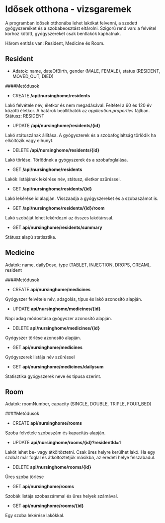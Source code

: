 # Idősek otthona - vizsgaremek

A programban idősek otthonába lehet lakókat felvenni, a szedett gyógyszereiket és a szobabeosztást eltárolni.
Szigorú rend van: a felvétel korhoz kötött, gyógyszereket csak bentlakók kaphatnak.

Három entitás van: Resident, Medicine és Room.

## Resident

* Adatok: name, dateOfBirth, gender (MALE, FEMALE), status (RESIDENT, MOVED_OUT, DIED)

####Metódusok

- CREATE **/api/nursinghome/residents**

Lakó felvétele név, életkor és nem megadásával. Feltétel a 60 és 120 év közötti életkor. A határok beállíthatók az *application.properties* fájlban. Státusz: RESIDENT

- UPDATE **/api/nursinghome/residents/{id}**

Lakó státuszának állítása. A gyógyszerek és a szobafoglaltság törlődik ha elköltözik vagy elhunyt.

- DELETE **/api/nursinghome/residents/{id}**

Lakó törlése. Törlődnek a gyógyszerek és a szobafoglalása.

- GET **/api/nursinghome/residents**

Lakók listájának lekérése név, státusz, életkor szűréssel.

- GET **/api/nursinghome/residents/{id}**

Lakó lekérése id alapján. Visszaadja a gyógyszereket és a szobaszámot is.

- GET **/api/nursinghome/residents/{id}/room**

Lakó szobáját lehet lekérdezni az összes lakótárssal.

- GET **api/nursinghome/residents/summary**

Státusz alapú statisztika.


## Medicine

Adatok: name, dailyDose, type (TABLET, INJECTION, DROPS, CREAM), resident

####Metódusok

- CREATE **api/nursinghome/medicines**

Gyógyszer felvétele név, adagolás, típus és lakó azonosító alapján.

- UPDATE **api/nursinghome/medicines/{id}**

Napi adag módosítása gyógyszer azonosító alapján.

- DELETE **api/nursinghome/medicines/{id}**

Gyógyszer törlése azonosító alapján.

- GET **api/nursinghome/medicines**

Gyógyszerek listája név szűréssel

- GET **api/nursinghome/medicines/dailysum**

Statisztika gyógyszerek neve és típusa szerint.

## Room

Adatok: roomNumber, capacity (SINGLE, DOUBLE, TRIPLE, FOUR_BED)

####Metódusok

- CREATE **api/nursinghome/rooms**

Szoba felvétele szobaszám és kapacitás alapján.

- UPDATE **api/nursinghome/rooms/{id}?residentId=1**

Lakót lehet be- vagy átköltöztetni. Csak üres helyre kerülhet lakó. Ha egy szobát már foglal és átköltöztetjük másikba, az eredeti helye felszabadul.

- DELETE **api/nursinghome/rooms/{id}**

Üres szoba törlése

- GET **api/nursinghome/rooms**

Szobák listája szobaszámmal és üres helyek számával.

- GET **api/nursinghome/rooms/{id}**

Egy szoba lekérése lakókkal.
